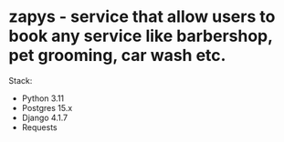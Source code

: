 # zapys - service that allow users to book any service like barbershop, pet grooming, car wash etc.

Stack:
- Python 3.11
- Postgres 15.x
- Django 4.1.7
- Requests
